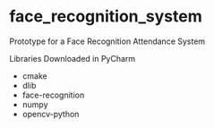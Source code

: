 # face_recognition_system
Prototype for a Face Recognition Attendance System

Libraries Downloaded in PyCharm
- cmake
- dlib
- face-recognition
- numpy
- opencv-python
